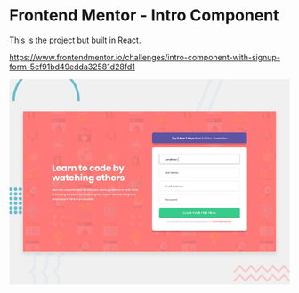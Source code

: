 # Frontend Mentor - Intro Component

This is the project but built in React.

https://www.frontendmentor.io/challenges/intro-component-with-signup-form-5cf91bd49edda32581d28fd1

![Project Preview](https://github.com/davidkartuzinski/frontend-mentor-intro-component/blob/master/desktop-preview.jpg)
